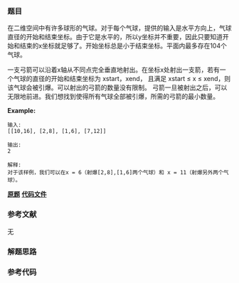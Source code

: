 ### 题目
在二维空间中有许多球形的气球。对于每个气球，提供的输入是水平方向上，气球直径的开始和结束坐标。由于它是水平的，所以y坐标并不重要，因此只要知道开始和结束的x坐标就足够了。开始坐标总是小于结束坐标。平面内最多存在104个气球。

一支弓箭可以沿着x轴从不同点完全垂直地射出。在坐标x处射出一支箭，若有一个气球的直径的开始和结束坐标为 xstart，xend， 且满足  xstart ≤
x ≤ xend，则该气球会被引爆。可以射出的弓箭的数量没有限制。
弓箭一旦被射出之后，可以无限地前进。我们想找到使得所有气球全部被引爆，所需的弓箭的最小数量。

**Example:**

    
    
    输入:
    [[10,16], [2,8], [1,6], [7,12]]
    
    输出:
    2
    
    解释:
    对于该样例，我们可以在x = 6（射爆[2,8],[1,6]两个气球）和 x = 11（射爆另外两个气球）。
    

 **[原题](https://leetcode-cn.com/problems/minimum-number-of-arrows-to-burst-balloons/)**    **[代码文件]()**


### 参考文献
无

### 解题思路




### 参考代码

```go


```




